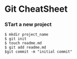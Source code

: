 # Git CheatSheet

### STart a new project

```shell
$ mkdir project_name
$ git init
$ touch readme.md
$ git add readme.md
$git commit -m "initial commit"
```
